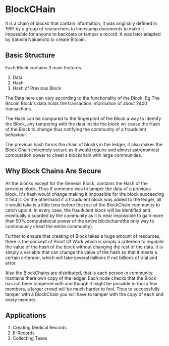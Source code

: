 # BlockCHain

It is a chain of blocks that contain information, it was originally defined in 1991 by a group of researchers to timestamp documents to make it impossible for anyone to backdate or tamper a record. It was later adapted by Satoshi Nakamoto to create Bitcoin. 

## Basic Structure

Each Block contains 3 main features.
1. Data
2. Hash
3. Hash of Previous Block

The Data here can vary according to the functionality of the Block. Eg The Bitcoin Block's data holds the transaction information of about 2400 transactions.

The Hash can be compared to the fingerprint of the Block a way to identify the Block, any tampering with the data inside the block wil cause the Hash of the Block to change thus notifying the community of a fraudulent behaviour.

The previous hash forms the chain of blocks in the ledger, it also makes the Block Chain extremely secure as it would require and almost astronomical computation power to cheat a blockchain with large communities.


## Why Block Chains Are Secure

All the blocks except for the Genesis Block, contains the Hash of the previous block. Thus if someone was to tamper the data of a previous block. It's hash would change making it impossible for the block succeeding it find it. On the otherhand if a fraudulent block was added to the ledger, all it would take is a little time before the rest of the BlockChain community to catch upto it. In every case, the fraudulent block will be identified and eventually discarded by the community as it is near impossible to gain more than 50% computational power of the entire blockchain(the only way to continuously cheat the entire community).

Further to ensure that creating of Block takes a huge amount of resources, there is the concept of Proof Of Work which is simply a critereon to regulate the value of the hash of the block without changing the rest of the data. It is simply a variable that can change the value of the hash so that it meets a certain critereon, which will take several millions if not billions of trial and error.

Also the BlockChains are distributed, that is each person in community mantains there own copy of the ledger. Each node checks that the Block has not been tampered with and though it might be possible to fool a few members, a larger crowd will be much harder to fool. Thus to successfully tamper with a BlockChain you will have to tamper with the copy of each and every member.

## Applications

1. Creating Medical Records
2. E-Records
3. Collecting Taxes